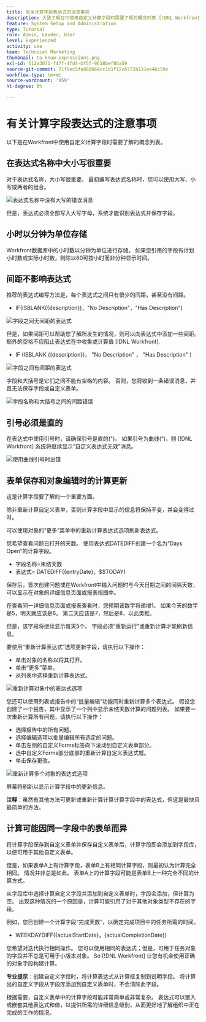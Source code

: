 ```yaml
---
title: 有关计算字段表达式的注意事项
description: 大致了解在中使用自定义计算字段时需要了解的概念列表 [!DNL Workfront].
feature: System Setup and Administration
type: Tutorial
role: Admin, Leader, User
level: Experienced
activity: use
team: Technical Marketing
thumbnail: to-know-expressions.png
exl-id: 512a3071-f47f-4fd4-bf5f-9b18bef8ba59
source-git-commit: 71f9ec5fad80664cc1d1f12c6772b131ee46c59c
workflow-type: tm+mt
source-wordcount: '959'
ht-degree: 0%

---
```


# 有关计算字段表达式的注意事项

以下是在Workfront中使用自定义计算字段时需要了解的概念列表。

## 在表达式名称中大小写很重要

对于表达式名称，大小写很重要。 最初编写表达式名称时，您可以使用大写、小写或两者的组合。

![表达式名称中没有大写的错误消息](assets/T2K01.png)

但是，表达式必须全部写入大写字母，系统才能识别表达式并保存字段。



## 小时以分钟为单位存储

Workfront数据库中的小时数以分钟为单位进行存储。 如果您引用的字段有计划小时数或实际小时数，则除以60可按小时而非分钟显示时间。

## 间距不影响表达式

推荐的表达式编写方法是，每个表达式之间只有很少的间距，甚至没有间距。

* IF(ISBLANK({description})，&quot;No Description&quot;，&quot;Has Description&quot;)

![字段之间无间距的表达式](assets/T2K02.png)

但是，如果间距可以帮助您了解所发生的情况，则可以向表达式中添加一些间距。 额外的空格不应阻止表达式在中收集或计算值 [!DNL Workfront].

* IF (ISBLANK ({description})， &quot;No Description&quot; ， &quot;Has Description&quot; )

![字段之间有间距的表达式](assets/T2K03.png)

字段和大括号是它们之间不能有空格的内容。 否则，您将收到一条错误消息，并且无法保存字段或自定义表单。

![字段名称和大括号之间的间距错误](assets/T2K04.png)

## 引号必须是直的

在表达式中使用引号时，请确保引号是直的(&quot;)。 如果引号为曲线(“)，则 [!DNL Workfront] 系统将继续显示“自定义表达式无效”消息。

![使用曲线引号时出错](assets/T2K05.png)

## 表单保存和对象编辑时的计算更新

这是计算字段要了解的一个重要方面。

除非重新计算自定义表单，否则计算字段中显示的信息将保持不变，并会变得过时。

可以使用对象的“更多”菜单中的重新计算表达式选项刷新表达式。

您希望查看问题已打开的天数。 使用表达式DATEDIFF创建一个名为“Days Open”的计算字段。

* 字段名称=未结天数
* 表达式= DATEDIFF({entryDate}，$$TODAY)

保存后，首次创建问题或在Workfront中输入问题时与今天日期之间的间隔天数，可以显示在对象的详细信息页面或报表视图中。

在查看同一详细信息页面或报表查看时，您预期该数字将递增1。 如果今天的数字是5，明天就应该是6。 第二天应该是7，然后是8，以此类推。

但是，该字段将继续显示每天5个。 字段必须“重新运行”或重新计算才能刷新信息。

要使用“重新计算表达式”选项更新字段，请执行以下操作：

* 单击对象的名称以将其打开。
* 单击“更多”菜单。
* 从列表中选择重新计算表达式。

![重新计算对象中的表达式选项](assets/T2K06.png)

您还可以使用列表或报告中的“批量编辑”功能同时重新计算多个表达式。 假设您创建了一个报告，其中显示了一个列中显示未结天数计算的问题列表。 如果要一次重新计算所有问题，请执行以下操作：

* 选择报告中的所有问题。
* 选择编辑选项以批量编辑所有选定的问题。
* 单击左侧的自定义Forms标签向下滚动到自定义表单部分。
* 选中自定义Forms部分底部的重新计算自定义表达式框。
* 单击保存更改。

![重新计算多个对象的表达式选项](assets/T2K07.png)

屏幕将刷新以显示计算字段中的更新信息。

**注释**：虽然有其他方法可更新或重新计算计算计算字段中的表达式，但这是最快且最简单的方法。

## 计算可能因同一字段中的表单而异

将计算字段保存到自定义表单并保存自定义表单后，计算字段即会添加到字段库，以便可用于其他自定义表单。

但是，如果表单A上有计算字段，表单B上有相同计算字段，则最初认为计算完全相同。 情况并非总是如此。 表单A上的计算字段可能是表单B上一种完全不同的计算方式。

从字段库中选择计算自定义字段并添加到自定义表单时，字段会添加，但计算为空。 出现这种情况的一个原因是，计算可能引用了对于其他对象类型不存在的字段。

例如，您已创建一个计算字段“完成天数”，以确定完成项目中的任务所需的时间。

* WEEKDAYDIFF({actualStartDate}，{actualCompletionDate})

您希望对迭代执行相同操作。 您可以使用相同的表达式；但是，可用于任务对象的字段并不总是可用于小版本对象。 So [!DNL Workfront] 让您有机会使用正确的对象字段构建计算。

**专业提示**：创建自定义字段时，将计算表达式从计算框复制到说明字段。 将计算出的自定义字段从字段库添加到自定义表单时，不会清除此字段。

根据需要，自定义表单中的计算字段可能非常简单或非常复杂。 表达式可以嵌入或嵌套其他表达式和值，以提供所需的详细信息级别，从而更好地了解组织中正在完成的工作的情况。

<!--Depending on the need, calculated fields in custom forms can be quite simple or very complex. Expressions can embed, or nest, other expressions and values to provide the level of detail needed to get a better picture of what is going on with the work being done at your organization. 

Most of the examples and exercises in this course have been relatively simple to provide a base understanding of the expressions most commonly used and how to build those expressions in a custom calculated field. 

Now you’re ready to start building your own calculated custom fields.-->
